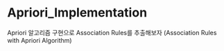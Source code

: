 # Apriori_Implementation
Apriori 알고리즘 구현으로 Association Rules를 추출해보자 (Association Rules with Apriori Algorithm)
